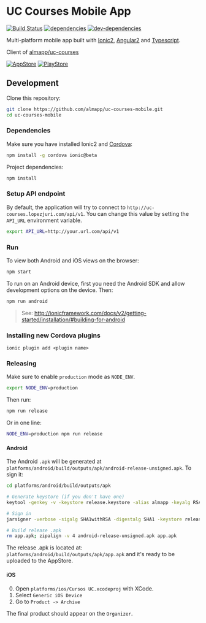 # UC Courses Mobile App

[![Build Status][ci-image]][ci-url] [![dependencies][dependencies-image]][dependencies-url] [![dev-dependencies][dev-dependencies-image]][dev-dependencies-url]

Multi-platform mobile app built with [Ionic2](http://ionicframework.com/docs/v2/getting-started/installation), [Angular2](https://angular.io/) and [Typescript](http://www.typescriptlang.org/).

Client of [almapp/uc-courses](https://github.com/almapp/uc-courses)

[![AppStore][appstore-image]][appstore-url]
[![PlayStore][playstore-image]][playstore-url]

## Development

Clone this repository:

```sh
git clone https://github.com/almapp/uc-courses-mobile.git
cd uc-courses-mobile
```

### Dependencies

Make sure you have installed Ionic2 and [Cordova](https://cordova.apache.org):

```sh
npm install -g cordova ionic@beta
```

Project dependencies:

```sh
npm install
```

### Setup API endpoint

By default, the application will try to connect to `http://uc-courses.lopezjuri.com/api/v1`. You can change this value by setting the `API_URL` environment variable.

```sh
export API_URL=http://your.url.com/api/v1
```

### Run

To view both Android and iOS views on the browser:

```sh
npm start
```

To run on an Android device, first you need the Android SDK and allow development options on the device. Then:

```sh
npm run android
```

> See: http://ionicframework.com/docs/v2/getting-started/installation/#building-for-android

### Installing new Cordova plugins

```
ionic plugin add <plugin name>
```

### Releasing

Make sure to enable `production` mode as `NODE_ENV`.

```sh
export NODE_ENV=production
```

Then run:

```sh
npm run release
```

Or in one line:

```sh
NODE_ENV=production npm run release
```

#### Android

The Android `.apk` will be generated at `platforms/android/build/outputs/apk/android-release-unsigned.apk`. To sign it:

```sh
cd platforms/android/build/outputs/apk

# Generate keystore (if you don't have one)
keytool -genkey -v -keystore release.keystore -alias almapp -keyalg RSA -keysize 2048 -validity 10000

# Sign in
jarsigner -verbose -sigalg SHA1withRSA -digestalg SHA1 -keystore release.keystore android-release-unsigned.apk almapp

# Build release .apk
rm app.apk; zipalign -v 4 android-release-unsigned.apk app.apk
```

The release .apk is located at: `platforms/android/build/outputs/apk/app.apk` and it's ready to be uploaded to the AppStore.

#### iOS

0. Open `platforms/ios/Cursos UC.xcodeproj` with XCode.
0. Select `Generic iOS Device`
0. Go to `Product -> Archive`

The final product should appear on the `Organizer`.

[appstore-image]: http://mrpatiwi.github.io/app-badges/appstore.png
[appstore-url]: https://itunes.apple.com/cl/app/cursos-uc/id1076219796
[playstore-image]: http://mrpatiwi.github.io/app-badges/playstore.png
[playstore-url]: https://play.google.com/store/apps/details?id=com.almapp.uccourses
[ci-image]: https://travis-ci.org/almapp/uc-courses-mobile.svg
[ci-url]: https://travis-ci.org/almapp/uc-courses-mobile
[dependencies-image]: https://david-dm.org/almapp/uc-courses-mobile.svg
[dependencies-url]: https://david-dm.org/almapp/uc-courses-mobile
[dev-dependencies-image]: https://david-dm.org/almapp/uc-courses-mobile/dev-status.svg
[dev-dependencies-url]: https://david-dm.org/almapp/uc-courses-mobile#info=devDependencies
